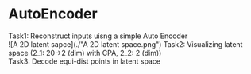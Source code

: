 # AutoEncoder

Task1: Reconstruct inputs uisng a simple Auto Encoder  
![A 2D latent sapce](./"A 2D latent space.png")
Task2: Visualizing latent space (2_1: 20->2 (dim) with CPA, 2_2: 2 (dim))   
Task3: Decode equi-dist points in latent space
